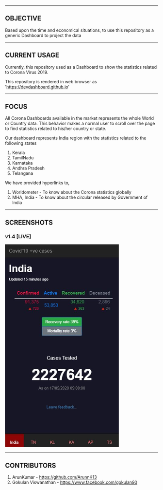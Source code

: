 ---------
OBJECTIVE
---------

Based upon the time and economical situations, to use this repository as a generic Dashboard to project the data

-------------
CURRENT USAGE
-------------

Currently, this repository used as a Dashboard to show the statistics related to Corona Virus 2019.

This repository is rendered in web browser as 'https://devdashboard.github.io'

-----
FOCUS
-----

All Corona Dashboards available in the market represents the whole World or Country data.
This behavior makes a normal user to scroll over the page to find statistics related to his/her country or state.

Our dashboard represents India region with the statistics related to the following states

1. Kerala
2. TamilNadu
3. Karnataka
4. Andhra Pradesh
5. Telangana

We have provided hyperlinks to,

1. Worldometer - To know about the Corona statistics globally
2. MHA, India - To know about the circular released by Government of India

-----------
SCREENSHOTS
-----------

### v1.4 [LIVE]

![v1.4](https://github.com/devdashboard/devdashboard.github.io/blob/master/screenshots/v1.4.JPG)

------------
CONTRIBUTORS
------------

1. ArunKumar - https://github.com/ArunnK13
2. Gokulan Viswanathan - https://www.facebook.com/gokulan90
